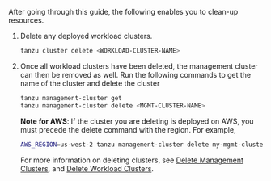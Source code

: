 After going through this guide, the following enables you to clean-up resources.

1. Delete any deployed workload clusters.

    ```sh
    tanzu cluster delete <WORKLOAD-CLUSTER-NAME>
    ```

1. Once all workload clusters have been deleted, the management cluster can
   then be removed as well. Run the following commands to get the name of the cluster and delete the cluster

    ```sh
    tanzu management-cluster get
    tanzu management-cluster delete <MGMT-CLUSTER-NAME>
    ```

    **Note for AWS**: If the cluster you are deleting is deployed on AWS, you must precede the delete command 
    with the region. For example,

    ```sh
    AWS_REGION=us-west-2 tanzu management-cluster delete my-mgmt-cluster
    ```

    For more information on deleting clusters, see [Delete Management Clusters](../delete-mgmt/), and [Delete Workload Clusters](../delete-cluster/).
